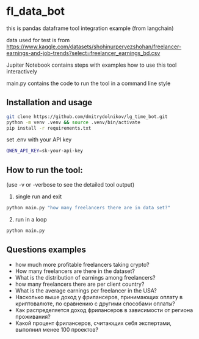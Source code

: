 # fl_data_bot
this is pandas dataframe tool integration example (from langchain)

data used for test is from https://www.kaggle.com/datasets/shohinurpervezshohan/freelancer-earnings-and-job-trends?select=freelancer_earnings_bd.csv

Jupiter Notebook contains steps with examples how to use this tool interactively


main.py contains the code to run the tool in a command line style

## Installation and usage
```bash
git clone https://github.com/dmitrydolnikov/lg_time_bot.git
python -m venv .venv && source .venv/bin/activate
pip install -r requirements.txt
```
set .env with your API key
```bash
QWEN_API_KEY=sk-your-api-key
```

## How to run the tool:

(use -v or -verbose to see the detailed tool output)

1. single run and exit
```bash
python main.py "how many freelancers there are in data set?"
```
2. run in a loop
```bash
python main.py
```

## Questions examples
- how much more profitable freelancers taking crypto?
- How many freelancers are there in the dataset?
- What is the distribution of earnings among freelancers?
- how many freelancers there are per client country?
- What is the average earnings per freelancer in the USA?
- Насколько выше доход у фрилансеров, принимающих оплату в криптовалюте, по сравнению с другими способами оплаты?
- Как распределяется доход фрилансеров в зависимости от региона проживания?
- Какой процент фрилансеров, считающих себя экспертами, выполнил менее 100 проектов?

